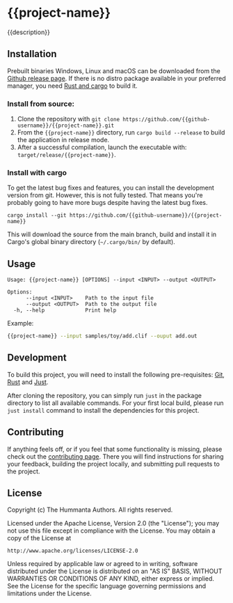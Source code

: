 # {{project-name}}

{{description}}

## Installation

Prebuilt binaries Windows, Linux and macOS can be downloaded from the
[Github release page](https://github.com/{{github-username}}/{{project-name}}/releases/latest).
If there is no distro package available in your preferred manager,
you need [Rust and cargo](https://www.rust-lang.org/tools/install) to build it.

### Install from source:

1. Clone the repository with `git clone
   https://github.com/{{github-username}}/{{project-name}}.git`
2. From the `{{project-name}}` directory, run `cargo build --release` to
   build the application in release mode.
3. After a successful compilation, launch the executable with:
   `target/release/{{project-name}}`.

### Install with cargo

To get the latest bug fixes and features, you can install the development
version from git. However, this is not fully tested. That means you're probably
going to have more bugs despite having the latest bug fixes.

```
cargo install --git https://github.com/{{github-username}}/{{project-name}}
```

This will download the source from the main branch, build and install it in
Cargo's global binary directory (`~/.cargo/bin/` by default).

## Usage

```text
Usage: {{project-name}} [OPTIONS] --input <INPUT> --output <OUTPUT>

Options:
      --input <INPUT>    Path to the input file
      --output <OUTPUT>  Path to the output file
  -h, --help             Print help
```

Example:

```bash
{{project-name}} --input samples/toy/add.clif --ouput add.out
```

## Development

To build this project, you will need to install the following pre-requisites:
[Git](https://git-scm.com/downloads),
[Rust](https://www.rust-lang.org/tools/install) and
[Just](https://github.com/casey/just).

After cloning the repository, you can simply run `just` in the package directory
to list all available commands. For your first local build, please run `just
install` command to install the dependencies for this project.

## Contributing

If anything feels off, or if you feel that some functionality is missing, please
check out the [contributing page](CONTRIBUTING.md). There you will find
instructions for sharing your feedback, building the project locally, and
submitting pull requests to the project.

## License

Copyright (c) The Hummanta Authors. All rights reserved.

Licensed under the Apache License, Version 2.0 (the "License");
you may not use this file except in compliance with the License.
You may obtain a copy of the License at

    http://www.apache.org/licenses/LICENSE-2.0

Unless required by applicable law or agreed to in writing, software
distributed under the License is distributed on an "AS IS" BASIS,
WITHOUT WARRANTIES OR CONDITIONS OF ANY KIND, either express or implied.
See the License for the specific language governing permissions and
limitations under the License.
